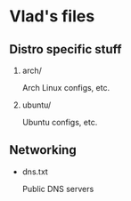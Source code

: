 # Vlad's files

## Distro specific stuff

1. arch/

   Arch Linux configs, etc.

2. ubuntu/

   Ubuntu configs, etc.


## Networking

- dns.txt

   Public DNS servers
